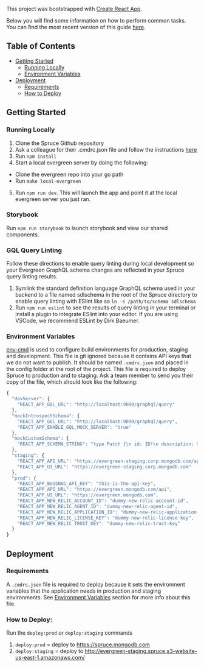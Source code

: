 This project was bootstrapped with [Create React App](https://github.com/facebookincubator/create-react-app).

Below you will find some information on how to perform common tasks.<br>
You can find the most recent version of this guide [here](https://github.com/facebookincubator/create-react-app/blob/master/packages/react-scripts/template/README.md).

## Table of Contents

- [Getting Started](#getting-started)
  - [Running Locally](#running-locally)
  - [Environment Variables](#environment-variables)
- [Deployment](#deployment)
  - [Requirements](#requirements)
  - [How to Deploy](#how-to-deploy)

## Getting Started

### Running Locally

1. Clone the Spruce Github repository
2. Ask a colleague for their .cmdrc.json file and follow the instructions [here](#environment-variables)
3. Run `npm install`
4. Start a local evergreen server by doing the following:

- Clone the evergreen repo into your go path
- Run `make local-evergreen`

5. Run `npm run dev`. This will launch the app and point it at the local evergreen server you just ran.

### Storybook

Run `npm run storybook` to launch storybook and view our shared components.

### GQL Query Linting

Follow these directions to enable query linting during local development so your Evergreen GraphQL schema changes are reflected in your Spruce query linting results.

1. Symlink the standard definition language GraphQL schema used in your backend to a file named sdlschema in the root of the Spruce directory to enable query linting with ESlint like so `ln -s /path/to/schema sdlschema`
2. Run `npm run eslint` to see the results of query linting in your terminal or install a plugin to integrate ESlint into your editor. If you are using VSCode, we recommend ESLint by Dirk Baeumer.

### Environment Variables

[env-cmd](https://github.com/toddbluhm/env-cmd#readme) is used to configure build environments for production, staging and development. This file is git ignored because it contains API keys that we do not want to publish. It should be named `.cmdrc.json` and placed in the config folder at the root of the project. This file is required to deploy Spruce to production and to staging. Ask a team member to send you their copy of the file, which should look like the following:

```js
{
  "devServer": {
    "REACT_APP_GQL_URL": "http://localhost:9090/graphql/query"
  },
  "mockIntrospectSchema": {
    "REACT_APP_GQL_URL": "http://localhost:9090/graphql/query",
    "REACT_APP_ENABLE_GQL_MOCK_SERVER": "true"
  },
  "mockCustomSchema": {
    "REACT_APP_SCHEMA_STRING": "type Patch {\n id: ID!\n description: String!\n project: String!\n githash: String!\n patchNumber: Int!\n author: String!\n version: String!\n status: String!\n createTime: Time!\n startTime: Time!\n finishTime: Time!\n variants: [String]!\n tasks: [String]!\n variantTasks: [VariantTask]!\n activated: Boolean!\n alias: String!\n }\n type Query {\n userPatches(userId: String!): [Patch]!\n }\n type StatusDetails {\n status: String!\n type: String!\n desc: String!\n }\n scalar Time\n type VariantTask {\n display_name: String!\n tasks: [String]!\n }\n"
  },
  "staging": {
    "REACT_APP_API_URL": "https://evergreen-staging.corp.mongodb.com/api",
    "REACT_APP_UI_URL": "https://evergreen-staging.corp.mongodb.com"
  },
  "prod": {
    "REACT_APP_BUGSNAG_API_KEY": "this-is-the-api-key",
    "REACT_APP_API_URL": "https://evergreen.mongodb.com/api",
    "REACT_APP_UI_URL": "https://evergreen.mongodb.com",
    "REACT_APP_NEW_RELIC_ACCOUNT_ID": "dummy-new-relic-account-id",
    "REACT_APP_NEW_RELIC_AGENT_ID": "dummy-new-relic-agent-id",
    "REACT_APP_NEW_RELIC_APPLICATION_ID": "dummy-new-relic-application-id",
    "REACT_APP_NEW_RELIC_LICENSE_KEY": "dummy-new-relic-license-key",
    "REACT_APP_NEW_RELIC_TRUST_KEY": "dummy-new-relic-trust-key"
  }
}
```

## Deployment

### Requirements

A `.cmdrc.json` file is required to deploy because it sets the environment variables that the application needs in production and staging environments. See [Environment Variables](#environment-variables) section for more info about this file.

### How to Deploy:

Run the `deploy:prod` or `deploy:staging` commands

1. `deploy:prod` = deploy to https://spruce.mongodb.com
2. `deploy:staging` = deploy to http://evergreen-staging.spruce.s3-website-us-east-1.amazonaws.com/

